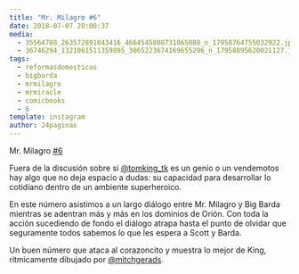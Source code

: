 ```yaml
---
title: "Mr. Milagro #6"
date: 2018-07-07 20:00:37
media: 
  - 35564708_263572891043416_4664545808731865088_n_17958764755032922.jpg
  - 36746294_1321061511359895_3065223674169655296_n_17958095620021127.jpg
tags: 
  - reformasdomesticas
  - bigbarda
  - mrmilagro
  - mrmiracle
  - comicbooks
  - 6
template: instagram
author: 24paginas
---
```


Mr. Milagro [#6](/tags/6)


Fuera de la discusión sobre si [@tomking_tk](https://instagram.com/tomking_tk) es un genio o un vendemotos hay algo que no deja espacio a dudas: su capacidad para desarrollar lo cotidiano dentro de un ambiente superheroico.


En este número asistimos a un largo diálogo entre Mr. Milagro y Big Barda mientras se adentran más y más en los dominios de Orión. Con toda la acción sucediendo de fondo el diálogo atrapa hasta el punto de olvidar que seguramente todos sabemos lo que les espera a Scott y Barda.


Un buen número que ataca al corazoncito y muestra lo mejor de King, rítmicamente dibujado por [@mitchgerads](https://instagram.com/mitchgerads).



